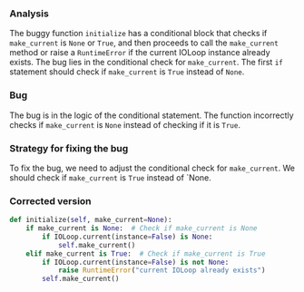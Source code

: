 ### Analysis
The buggy function `initialize` has a conditional block that checks if `make_current` is `None` or `True`, and then proceeds to call the `make_current` method or raise a `RuntimeError` if the current IOLoop instance already exists. The bug lies in the conditional check for `make_current`. The first `if` statement should check if `make_current` is `True` instead of `None`.

### Bug
The bug is in the logic of the conditional statement. The function incorrectly checks if `make_current` is `None` instead of checking if it is `True`.

### Strategy for fixing the bug
To fix the bug, we need to adjust the conditional check for `make_current`. We should check if `make_current` is `True` instead of `None.

### Corrected version
```python
def initialize(self, make_current=None):
    if make_current is None:  # Check if make_current is None
        if IOLoop.current(instance=False) is None:
            self.make_current()
    elif make_current is True:  # Check if make_current is True
        if IOLoop.current(instance=False) is not None:
            raise RuntimeError("current IOLoop already exists")
        self.make_current()
```